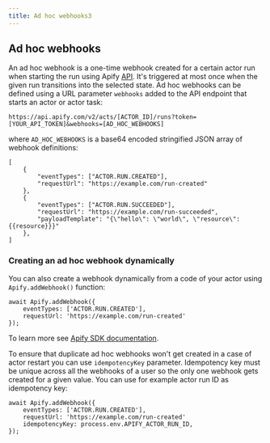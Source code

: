 ```yaml
---
title: Ad hoc webhooks3
---
```


## [](./webhooks#adhoc)Ad hoc webhooks

An ad hoc webhook is a one-time webhook created for a certain actor run when starting the run using Apify [API](/docs/api/v2). It's triggered at most once when the given run transitions into the selected state. Ad hoc webhooks can be defined using a URL parameter `webhooks` added to the API endpoint that starts an actor or actor task:

    https://api.apify.com/v2/acts/[ACTOR_ID]/runs?token=[YOUR_API_TOKEN]&webhooks=[AD_HOC_WEBHOOKS]

where `AD_HOC_WEBHOOKS` is a base64 encoded stringified JSON array of webhook definitions:

    [
        {
            "eventTypes": ["ACTOR.RUN.CREATED"],
            "requestUrl": "https://example.com/run-created"
        },
        {
            "eventTypes": ["ACTOR.RUN.SUCCEEDED"],
            "requestUrl": "https://example.com/run-succeeded",
            "payloadTemplate": "{\"hello\": \"world\", \"resource\":{{resource}}}"
        },
    ]

### Creating an ad hoc webhook dynamically

You can also create a webhook dynamically from a code of your actor using `Apify.addWebhook()` function:

    await Apify.addWebhook({
        eventTypes: ['ACTOR.RUN.CREATED'],
        requestUrl: 'https://example.com/run-created'
    });

To learn more see [Apify SDK documentation](https://sdk.apify.com/docs/api/apify#apifyaddwebhook-code-promise-lt-object-undefined-gt-code).

To ensure that duplicate ad hoc webhooks won't get created in a case of actor restart you can use `idempotencyKey` parameter. Idempotency key must be unique across all the webhooks of a user so the only one webhook gets created for a given value. You can use for example actor run ID as idempotency key:

    await Apify.addWebhook({
        eventTypes: ['ACTOR.RUN.CREATED'],
        requestUrl: 'https://example.com/run-created'
        idempotencyKey: process.env.APIFY_ACTOR_RUN_ID,
    });
